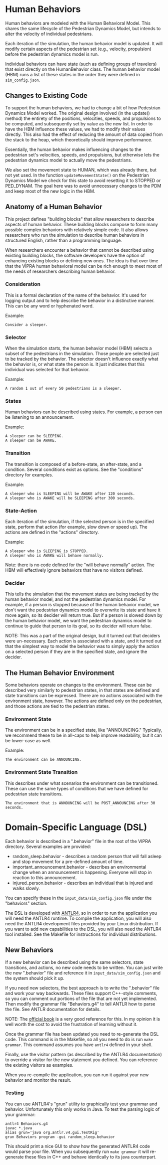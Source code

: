 # Human Behaviors

Human behaviors are modeled with the Human Behavioral Model. This shares the same lifecycle of the Pedestrian Dynamics 
Model, but intends to alter the velocity of individual pedestrians.

Each iteration of the simulation, the human behavior model is updated. It will modify certain aspects of the pedestrian
set (e.g., velocity, propulsion) before the pedestrian dynamics model is run.

Individual behaviors can have state (such as defining groups of travelers) that exist directly on the HumanBehavior 
class. The human behavior model (HBM) runs a list of these states in the order they were defined in `sim_config.json`.

## Changes to Existing Code

To support the human behaviors, we had to change a bit of how Pedestrian Dynamics Model worked. The original design 
involved (in the update() method) the entirety of the positions, velocities, speeds, and propulsions to be computed,
and subsequently set by value as the new list. In order to have the HBM influence these values, we had to modify their 
values directly. This also had the effect of reducing the amount of data copied from the stack to the heap, which 
theoretically should improve performance.

Essentially, the human behavior makes influencing changes to the pedestrian set's velocities, speeds, and propulsions,
but otherwise lets the pedestrian dynamics model to actually move the pedestrians.

We also set the movement state to HUMAN, which was already there, but not yet used. In the function 
`updateMovementState()` on the Pedestrian Dynamics Model we check for this state to avoid resetting it to STOPPED or 
PED_DYNAM. The goal here was to avoid unnecessary changes to the PDM and keep most of the new logic in the HBM.

## Anatomy of a Human Behavior

This project defines "building blocks" that allow researchers to describe aspects of human behavior. These building 
blocks compose to form many possible complex behaviors with relatively simple code. It also allows researchers who run
the simulation to describe human behaviors in structured English, rather than a programming language.

When researchers encounter a behavior that cannot be described using existing building blocks, the software developers
have the option of enhancing existing blocks or defining new ones. The idea is that over time that the VIPRA human 
behavioral model can be rich enough to meet most of the needs of researchers describing human behavior.

### Consideration

This is a formal declaration of the name of the behavior. It's used for logging output and to help describe the behavior
in a distinctive manner. This can be any word or hyphenated word. 

Example:

```
Consider a sleeper.
```

### Selector

When the simulation starts, the human behavior model (HBM) selects a subset of the pedestrians in the simulation. Those
people are selected just to be tracked by the behavior. The selector doesn't influence exactly what the behavior is,
or what state the person is. It just indicates that this individual was selected for that behavior.

Example:

```
A random 1 out of every 50 pedestrians is a sleeper.
```

### States

Human behaviors can be described using states. For example, a person can be listening to an announcement.

Example:

```
A sleeper can be SLEEPING.
A sleeper can be AWAKE.
```

### Transition

The transition is composed of a before-state, an after-state, and a condition. Several conditions exist as options.
See the "conditions" directory for examples.

Example:

```
A sleeper who is SLEEPING will be AWAKE after 120 seconds.
A sleeper who is AWAKE will be SLEEPING after 300 seconds.
```

### State-Action

Each iteration of the simulation, if the selected person is in the specified state, perform that action (for example,
slow down or speed up). The actions are defined in the "actions" directory.

Example:

```
A sleeper who is SLEEPING is STOPPED.
A sleeper who is AWAKE will behave normally.
```

Note: there is no code defined for the "will behave normally" action. The HBM will effectively ignore behaviors that 
have no visitors defined.

### Decider

This tells the simulation that the movement states are being tracked by the human behavior model, and not the pedestrian 
dynamics model. For example, if a person is stopped because of the human behavior model, we don't want the pedestrian
dynamics model to overwrite its state and have it move again, so its decider will return true. But if a person is slowed
down by the human behavior model, we want the pedestrian dynamics model to continue to guide that person to its goal, so
its decider will return false.

NOTE: This was a part of the original design, but it turned out that deciders were un-necessary. Each action is 
associated with a state, and it turned out that the simplest way to model the behavior was to simply apply the action
on a selected person if they are in the specified state, and ignore the decider.

## The Human Behavior Environment

Some behaviors operate on changes to the environment. These can be described very similarly to pedestrian states, in 
that states are defined and state transitions can be expressed. There are no actions associated with the environment 
state, however. The actions are defined only on the pedestrian, and those actions are tied to the pedestrian states.

### Environment State

The environment can be in a specified state, like "ANNOUNCING." Typically, we recommend these to be in all-caps to 
help improve readability, but it can be lower-case as well.

Example:

```
The environment can be ANNOUNCING.
```

### Environment State Transition

This describes under what scenarios the environment can be transitioned. These can use the same types of conditions 
that we have defined for pedestrian state transitions.

```
The environment that is ANNOUNCING will be POST_ANNOUNCING after 30 seconds.
```

# Domain-Specific Language (DSL)

Each behavior is described in a ".behavior" file in the root of the VIPRA directory. Several examples are provided:

* random_sleep.behavior - describes a random person that will fall asleep and stop movement for a pre-defined amount of time.
* important_announcement.behavior - describes an environmental change when an announcement is happening. Everyone will
  stop in reaction to this announcement.
* injured_person.behavior - describes an individual that is injured and walks slowly.

You can specify these in the `input_data/sim_config.json` file under the "behaviors" section.

The DSL is developed with [ANTLR4](https://www.antlr.org/), so in order to run the application you will need the ANTLR4
runtime. To compile the application, you will also need the ANTLR4 development files provided by your Linux distribution.
If you want to add new capabilities to the DSL, you will also need the ANTLR4 tool installed. See the Makefile for 
instructions for individual distributions.

## New Behaviors

If a new behavior can be described using the same selectors, state transitions, and actions, no new code needs to be
written. You can just write the new ".behavior" file and reference it in `input_data/sim_config.json` and the system
should pick it up.

If you need new selectors, the best approach is to write the ".behavior" file and work your way backwards. These files
support C++-style comments, so you can comment out portions of the file that are not yet implemented. Then modify
the grammar file "Behaviors.g4" to tell ANTLR how to parse the file. See ANTLR documentation for details. 

NOTE: The [official book](https://pragprog.com/titles/tpantlr2/the-definitive-antlr-4-reference/) is a very good 
reference for this. In my opinion it is well worth the cost to avoid the frustration of learning without it.

Once the grammar file has been updated you need to re-generate the DSL code. This command is in the Makefile, so all you
need to do is run `make grammar`. This command assumes you have `antlr4` defined in your shell.

Finally, use the visitor pattern (as described by the ANTLR4 documentation) to override a visitor for the new statement
you defined. You can reference the existing visitors as examples.

When you re-compile the application, you can run it against your new behavior and monitor the result.

### Testing

You can use ANTLR4's "grun" utility to graphically test your grammar and behavior. Unfortunately this only works in 
Java. To test the parsing logic of your grammar:

```shell
antlr4 Behaviors.g4
javac *.java
alias grun='java org.antlr.v4.gui.TestRig'
grun Behaviors program -gui random_sleep.behavior
```

This should print a nice GUI to show how the generated ANTLR4 code would parse your file. When you subsequently run 
`make grammar` it will re-generate these files in C++ and behave identically to its java counterpart.
